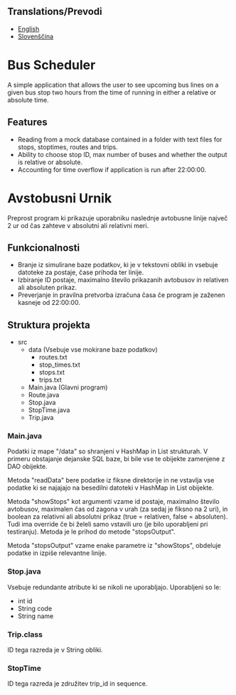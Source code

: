 ## Translations/Prevodi
- [English](#bus-scheduler)
- [Slovenščina](#avstobusni-urnik)

# Bus Scheduler

A simple application that allows the user to see upcoming bus lines on a given bus stop
two hours from the time of running in either a relative or absolute time.

## Features
- Reading from a mock database contained in a folder with text
files for stops, stoptimes, routes and trips.
- Ability to choose stop ID, max number of buses and whether the output is
relative or absolute.
- Accounting for time overflow if application is run after 22:00:00.

# Avstobusni Urnik

Preprost program ki prikazuje uporabniku naslednje avtobusne linije največ 2 ur
od čas zahteve v absolutni ali relativni meri.

## Funkcionalnosti
- Branje iz simulirane baze podatkov, ki je v tekstovni obliki in vsebuje  datoteke
za postaje, čase prihoda ter linije.
- Izbiranje ID postaje, maximalno število prikazanih avtobusov in relativen ali
absoluten prikaz.
- Preverjanje in pravilna pretvorba izračuna časa če program je zaženen kasneje od 22:00:00.

## Struktura projekta

- src
  - data (Vsebuje vse mokirane baze podatkov)
    - routes.txt
    - stop_times.txt
    - stops.txt
    - trips.txt
  - Main.java (Glavni program)
  - Route.java
  - Stop.java
  - StopTime.java
  - Trip.java

### Main.java
Podatki iz mape "/data" so shranjeni v HashMap in List strukturah. V primeru obstajanje dejanske SQL baze, bi bile vse te obijekte zamenjene z DAO obijekte.

Metoda "readData" bere podatke iz fiksne direktorije in ne vstavlja vse podatke ki
se najajajo na besedilni datoteki v HashMap in List obijekte.

Metoda "showStops" kot argumenti vzame id postaje, maximalno število avtobusov, maximalen čas od zagona v urah (za sedaj je fiksno na 2 uri), in 
boolean za relativni ali absolutni prikaz (true = relativen, false = absoluten).
Tudi ima override če bi želeli samo vstavili uro (je bilo uporabljeni pri testiranju).
Metoda je le prihod do metode "stopsOutput".

Metoda "stopsOutput" vzame enake parametre iz "showStops", obdeluje podatke in izpiše relevantne linije.  

### Stop.java
Vsebuje redundante atribute ki se nikoli ne uporabljajo.
Uporabljeni so le:
- int id
- String code
- String name

### Trip.class
ID tega razreda je v String obliki.

### StopTime
ID tega razreda je združitev trip_id in sequence.